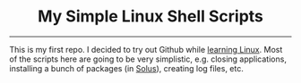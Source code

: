 <h1 align="center">My Simple Linux Shell Scripts</h1>
<hr>
<p>This is my first repo. I decided to try out Github while <a href="https://linuxjourney.com/">learning Linux</a>. Most of the scripts here are going to be very simplistic, e.g. closing applications, installing a bunch of packages (in <a href="https://solus-project.com/home/">Solus</a>), creating log files, etc.</p>

